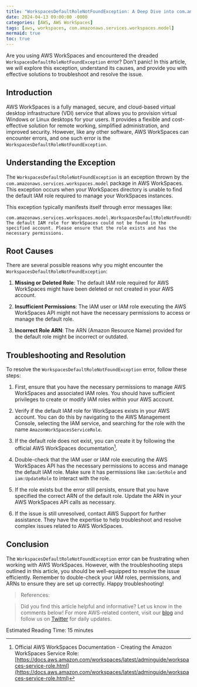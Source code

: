 ```yaml
---
title: "WorkspacesDefaultRoleNotFoundException: A Deep Dive into com.amazonaws.services.workspaces.model in AWS WorkSpaces"
date: 2024-04-13 09:00:00 -0000
categories: [AWS, AWS WorkSpaces]
tags: [aws, workspaces, com.amazonaws.services.workspaces.model]
mermaid: true
toc: true
---
```



Are you using AWS WorkSpaces and encountered the dreaded `WorkspacesDefaultRoleNotFoundException` error? Don't panic! In this article, we will explore this exception, understand its causes, and provide you with effective solutions to troubleshoot and resolve the issue.

## Introduction

AWS WorkSpaces is a fully managed, secure, and cloud-based virtual desktop infrastructure (VDI) service that allows you to provision virtual Windows or Linux desktops for your users. It provides a flexible and cost-effective solution for remote working, simplified administration, and improved security. However, like any other software, AWS WorkSpaces can encounter errors, and one such error is the `WorkspacesDefaultRoleNotFoundException`.

## Understanding the Exception

The `WorkspacesDefaultRoleNotFoundException` is an exception thrown by the `com.amazonaws.services.workspaces.model` package in AWS WorkSpaces. This exception occurs when your WorkSpaces directory is unable to find the default IAM role required to manage your WorkSpaces instances.

This exception typically manifests itself through error messages like:

```
com.amazonaws.services.workspaces.model.WorkspacesDefaultRoleNotFoundException: The default IAM role for WorkSpaces could not be found in the specified account. Please ensure that the role exists and has the necessary permissions.
```

## Root Causes

There are several possible reasons why you might encounter the `WorkspacesDefaultRoleNotFoundException`:

1. **Missing or Deleted Role**: The default IAM role required for AWS WorkSpaces might have been deleted or not created in your AWS account.

2. **Insufficient Permissions**: The IAM user or IAM role executing the AWS WorkSpaces API might not have the necessary permissions to access or manage the default role.

3. **Incorrect Role ARN**: The ARN (Amazon Resource Name) provided for the default role might be incorrect or outdated.

## Troubleshooting and Resolution

To resolve the `WorkspacesDefaultRoleNotFoundException` error, follow these steps:

1. First, ensure that you have the necessary permissions to manage AWS WorkSpaces and associated IAM roles. You should have sufficient privileges to create or modify IAM roles within your AWS account.

2. Verify if the default IAM role for WorkSpaces exists in your AWS account. You can do this by navigating to the AWS Management Console, selecting the IAM service, and searching for the role with the name `AmazonWorkSpacesServiceRole`.

3. If the default role does not exist, you can create it by following the official AWS WorkSpaces documentation[^1^].

4. Double-check that the IAM user or IAM role executing the AWS WorkSpaces API has the necessary permissions to access and manage the default IAM role. Make sure it has permissions like `iam:GetRole` and `iam:UpdateRole` to interact with the role.

5. If the role exists but the error still persists, ensure that you have specified the correct ARN of the default role. Update the ARN in your AWS WorkSpaces API calls as necessary.

6. If the issue is still unresolved, contact AWS Support for further assistance. They have the expertise to help troubleshoot and resolve complex issues related to AWS WorkSpaces.

## Conclusion

The `WorkspacesDefaultRoleNotFoundException` error can be frustrating when working with AWS WorkSpaces. However, with the troubleshooting steps outlined in this article, you should be well-equipped to resolve the issue efficiently. Remember to double-check your IAM roles, permissions, and ARNs to ensure they are set up correctly. Happy troubleshooting!

> References:
> 
> [^1^]: Official AWS WorkSpaces Documentation - Creating the Amazon WorkSpaces Service Role: [https://docs.aws.amazon.com/workspaces/latest/adminguide/workspaces-service-role.html](https://docs.aws.amazon.com/workspaces/latest/adminguide/workspaces-service-role.html)

> Did you find this article helpful and informative? Let us know in the comments below! For more AWS-related content, visit our [blog](https://www.example.com/blog) and follow us on [Twitter](https://twitter.com/example_company) for daily updates.

Estimated Reading Time: 15 minutes